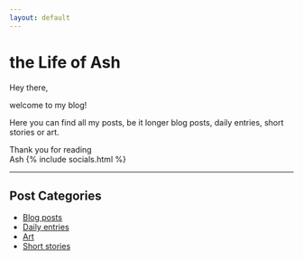 ```yaml
---
layout: default
---
```


# the Life of Ash

Hey there,

welcome to my blog!

Here you can find all my posts, be it longer blog posts, daily entries, short stories or art.

Thank you for reading  
Ash {% include socials.html %}

---

## Post Categories

- [Blog posts](/blog/)
- [Daily entries](/daily/)
- [Art](/art/)
- [Short stories](/story/)
